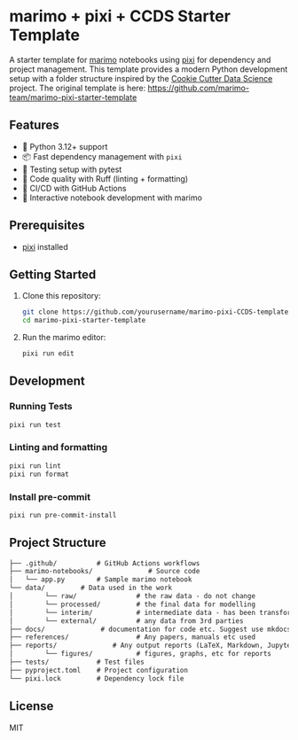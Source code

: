 # marimo + pixi + CCDS Starter Template

A starter template for [marimo](https://marimo.io) notebooks using [pixi](https://github.com/prefix-dev/pixi) for dependency and project management. This template provides a modern Python development setup with a folder structure inspired by the [Cookie Cutter Data Science](https://cookiecutter-data-science.drivendata.org) project. The original template is here: https://github.com/marimo-team/marimo-pixi-starter-template

## Features

- 🚀 Python 3.12+ support
- 📦 Fast dependency management with `pixi`
- 🧪 Testing setup with pytest
- 🎯 Code quality with Ruff (linting + formatting)
- 👷 CI/CD with GitHub Actions
- 📓 Interactive notebook development with marimo

## Prerequisites

- [pixi](https://github.com/prefix-dev/pixi) installed

## Getting Started

1. Clone this repository:

   ```bash
   git clone https://github.com/yourusername/marimo-pixi-CCDS-template
   cd marimo-pixi-starter-template
   ```

2. Run the marimo editor:

   ```bash
   pixi run edit
   ```

## Development

### Running Tests

```bash
pixi run test
```

### Linting and formatting

```bash
pixi run lint
pixi run format
```

### Install pre-commit

```bash
pixi run pre-commit-install
```

## Project Structure

```markdown
├── .github/          # GitHub Actions workflows
├── marimo-notebooks/              # Source code
│   └── app.py        # Sample marimo notebook
└── data/         # Data used in the work
│        └── raw/        		# the raw data - do not change
│        └── processed/        	# the final data for modelling
│        └── interim/        	# intermediate data - has been transformed
│        └── external/	        # any data from 3rd parties
├── docs/              # documentation for code etc. Suggest use mkdocs format
├── references/              	# Any papers, manuals etc used
├── reports/              # Any output reports (LaTeX, Markdown, Jupyterbooks, Quarto, etc.)
│        └── figures/        	# figures, graphs, etc for reports
├── tests/            # Test files
├── pyproject.toml    # Project configuration
└── pixi.lock         # Dependency lock file

```

## License

MIT
